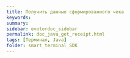 ```yaml
---
title: Получить данные сформированного чека
keywords:
summary:
sidebar: evotordoc_sidebar
permalink: doc_java_get_receipt.html
tags: [Терминал, Java]
folder: smart_terminal_SDK
---
```

